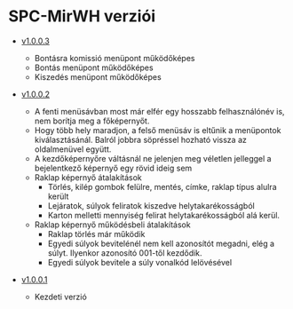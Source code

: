 # SPC-MirWH verziói

- [v1.0.0.3](mirbesz-mirwh-dok.v1.0.0.3.md)
  - Bontásra komissió menüpont működőképes
  - Bontás menüpont működőképes
  - Kiszedés menüpont működőképes

- [v1.0.0.2](mirbesz-mirwh-dok.v1.0.0.2.md)
  - A fenti menüsávban most már elfér egy hosszabb felhasználónév is, nem borítja meg a főképernyőt.
  - Hogy több hely maradjon, a felső menüsáv is eltűnik a menüpontok kiválasztásánál. Balról jobbra söpréssel hozható vissza az oldalmenüvel együtt.
  - A kezdőképernyőre váltásnál ne jelenjen meg véletlen jelleggel a bejelentkező képernyő egy rövid ideig sem
  - Raklap képernyő átalakítások
    - Törlés, kilép gombok felülre, mentés, címke, raklap típus alulra került
    - Lejáratok, súlyok feliratok kiszedve helytakarékosságból
    - Karton melletti mennyiség felirat helytakarékosságból alá kerül.
  - Raklap képernyő működésbeli átalakítások
    - Raklap törlés már működik
    - Egyedi súlyok bevitelénél nem kell azonosítót megadni, elég a súlyt. Ilyenkor azonosító 001-től kezdődik.
    - Egyedi súlyok bevitele a súly vonalkód lelövésével

- [v1.0.0.1](mirbesz-mirwh-dok.v1.0.0.1.md)
  - Kezdeti verzió

